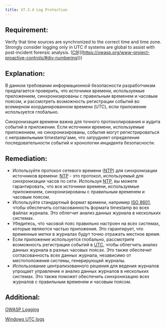 ```yaml
---
title: V7.3.4 Log Protection
---
```




## Requirement:

Verify that time sources are synchronized to the correct time and time zone. Strongly consider logging only in UTC if systems are global to assist with post-incident forensic analysis. ([C9]([https://owasp.org/www-project-proactive-controls/#div-numbering))](https://owasp.org/www-project-proactive-controls/#div-numbering)))

## Explanation:

В данном требовании информационной безопасности разработчикам предлагается проверить, что источники времени, используемые приложением, синхронизированы с правильным временем и часовым поясом, и рассмотреть возможность регистрации событий во всемирном координированном времени (UTC), если приложение используется глобально.

Синхронизация времени важна для точного протоколирования и аудита событий в приложении. Если источники времени, используемые приложением, не синхронизированы, события могут регистрироваться с неправильными timestamp'ами, что затрудняет определение последовательности событий и хронологии инцидента безопасности.

## Remediation:

- Используйте протокол сетевого времени ([NTP](https://ru.wikipedia.org/wiki/NTP)) для синхронизации источников времени: [NTP](https://ru.wikipedia.org/wiki/NTP) - это протокол, используемый для синхронизации часов по сети. Используя [NTP](https://ru.wikipedia.org/wiki/NTP), вы можете гарантировать, что все источники времени, используемые приложением, синхронизированы с правильным временем и часовым поясом.
- Используйте стандартный формат времени, например [ISO 8601](https://ru.wikipedia.org/wiki/ISO_8601), чтобы обеспечить согласованность формата timestamp во всех файлах журнала. Это облегчит анализ данных журнала в нескольких системах.
- Убедитесь, что часовой пояс правильно настроен на всех системах, которые являются частью приложения. Это гарантирует, что временные метки в журналах будут точно отражать местное время.
- Если приложение используется глобально, рассмотрите возможность регистрации событий в [UTC](https://ru.wikipedia.org/wiki/%D0%92%D1%81%D0%B5%D0%BC%D0%B8%D1%80%D0%BD%D0%BE%D0%B5_%D0%BA%D0%BE%D0%BE%D1%80%D0%B4%D0%B8%D0%BD%D0%B8%D1%80%D0%BE%D0%B2%D0%B0%D0%BD%D0%BD%D0%BE%D0%B5_%D0%B2%D1%80%D0%B5%D0%BC%D1%8F), чтобы облегчить анализ данных журнала в разных часовых поясах. Это также обеспечит согласованность всех данных журнала, независимо от местоположения системы, генерирующей журналы.
- Использование централизованного решения для ведения журналов упрощает управление и анализ данных журналов в нескольких системах. Это также поможет обеспечить синхронизацию всех журналов с правильным временем и часовым поясом.


## Additional:

[OWASP Logging](https://cheatsheetseries.owasp.org/cheatsheets/Logging_Cheat_Sheet.html)

[Windows UTC logs](https://www.csoonline.com/article/3387124/how-and-when-to-set-windows-logging-to-utc-time.html)




